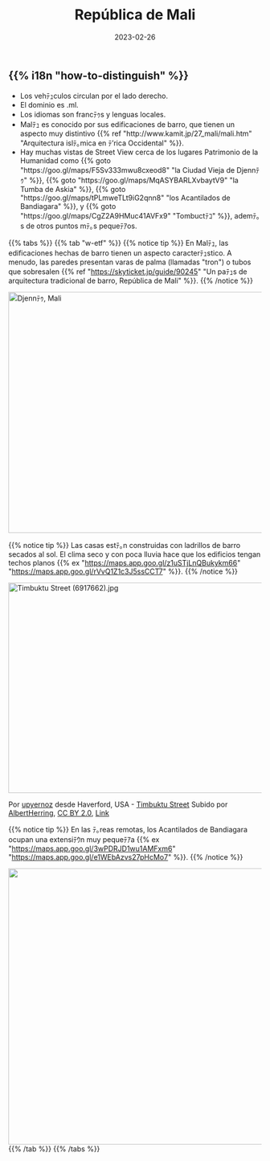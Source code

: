 ﻿---
title: "República de Mali"
date: 2023-02-26
lastmod: 2023-07-01
weight: 2
draft: false
keywords: [""]
sections: [""]
bg: "bg/city.jpg"
flag: "ML.svg"
no_detaile_info: true
jetro_detail: false
is_has_many_trekker: true
---

<div class="main-desciption country-description">
    <h2 class="section-title">{{% i18n "how-to-distinguish" %}}</h2>
    <ul class="rule-list">
        <li>Los vehﾃｭculos circulan por el <span class="quiz">lado derecho</span>.</li>
        <li>El dominio es <span class="quiz">.ml</span>.</li>
        <li>Los idiomas son <span class="quiz">francﾃｩs</span> y lenguas locales.</li>
        <li>Malﾃｭ es conocido por sus <span class="quiz">edificaciones de barro</span>, que tienen un aspecto muy distintivo {{% ref "http://www.kamit.jp/27_mali/mali.htm" "Arquitectura islﾃ｡mica en ﾃ’rica Occidental" %}}.</li>
        <li>Hay muchas vistas de Street View cerca de los lugares Patrimonio de la Humanidad como {{% goto "https://goo.gl/maps/F5Sv333mwu8cxeod8" "la Ciudad Vieja de Djennﾃｩ" %}}, {{% goto "https://goo.gl/maps/MqASYBARLXvbaytV9" "la Tumba de Askia" %}}, {{% goto "https://goo.gl/maps/tPLmweTLt9iG2qnn8" "los Acantilados de Bandiagara" %}}, y {{% goto "https://goo.gl/maps/CgZ2A9HMuc41AVFx9" "Tombuctﾃｺ" %}}, ademﾃ｡s de otros puntos mﾃ｡s pequeﾃｱos.</li>
    </ul>
</div>

{{% tabs %}}
{{% tab "w-etf" %}}
{{% notice tip %}}
En Malﾃｭ, las edificaciones hechas de <span class="quiz">barro</span> tienen un aspecto caracterﾃｭstico. A menudo, las paredes presentan varas de palma (llamadas "tron") o tubos que sobresalen {{% ref "https://skyticket.jp/guide/90245" "Un paﾃｭs de arquitectura tradicional de barro, República de Mali" %}}.
{{% /notice %}}
<div class="googlemap-if">
<a data-flickr-embed="true" href="https://www.flickr.com/photos/hypostylin/3159048225/in/photolist-5P9WYH-4RiNmt-8eVDUa-pxypWB-bvcM7W-cza2U-bJi4gP-aY6Nat-dNmHa-7jRuWJ-dNmjR-9Vc7Rs-5NHAEp-49jxCE-5Pc25B-5NRXfM-5PnAkm-hnxsBq-4jWPGz-7jG2G4-4k1SNo-4aBo9i-556phb-bM1tpi-t2jt3-4jXy5u-2iDR5AB-fLKLk-9iQKU-ab6NVn-4jv7eR-3jDTXp-bdQaMv-9eDKxy-4mFNqX-i9UcV-87auFa-6byWcZ-87auxT-5P6tpg-7uptap-iaqkd-7fabbk-7htqkM-mKxQL-bcAiwi-dNmZZ-5NHAE6-xMfQCs-wRekbt" title="Djennﾃｩ, Mali"><img src="https://live.staticflickr.com/3132/3159048225_be7b2477ee_z.jpg" width="640" height="480" alt="Djennﾃｩ, Mali"/></a><script async src="//embedr.flickr.com/assets/client-code.js" charset="utf-8"></script>
</div>

{{% notice tip %}}
Las casas estﾃ｡n construidas con ladrillos de barro secados al sol. El clima seco y con poca lluvia hace que los edificios tengan techos planos {{% ex "https://maps.app.goo.gl/z1uSTjLnQBukykm66" "https://maps.app.goo.gl/rVvQ1Z1c3J5ssCCT7" %}}.
{{% /notice %}}
<div class="googlemap-if no-margin">
<p><a href="https://commons.wikimedia.org/wiki/File:Timbuktu_Street_(6917662).jpg#/media/File:Timbuktu_Street_(6917662).jpg"><img src="https://upload.wikimedia.org/wikipedia/commons/6/6b/Timbuktu_Street_%286917662%29.jpg" alt="Timbuktu Street (6917662).jpg" height="419" width="640"></a></p><p>Por <a rel="nofollow" class="external text" href="https://www.flickr.com/people/48600082269@N01">upyernoz</a> desde Haverford, USA - <a rel="nofollow" class="external text" href="https://www.flickr.com/photos/upyernoz/6917662/">Timbuktu Street</a>
Subido por <a href="//commons.wikimedia.org/wiki/User:AlbertHerring" class="mw-redirect" title="User:AlbertHerring">AlbertHerring</a>, <a href="https://creativecommons.org/licenses/by/2.0" title="Creative Commons Attribution 2.0">CC BY 2.0</a>, <a href="https://commons.wikimedia.org/w/index.php?curid=29240121">Link</a></p>
</div>

{{% notice tip %}}
En las ﾃ｡reas remotas, los Acantilados de Bandiagara ocupan una extensiﾃｳn muy pequeﾃｱa {{% ex "https://maps.app.goo.gl/3wPDRJD1wu1AMFxm6" "https://maps.app.goo.gl/e1WEbAzvs27pHcMo7" %}}.
{{% /notice %}}
<div class="googlemap-if unclickable">
<img src="/rule/africa/mali/falaise_de_bandiagara2.jpg" width="550px">
</div>
{{% /tab %}}
{{% /tabs %}}
